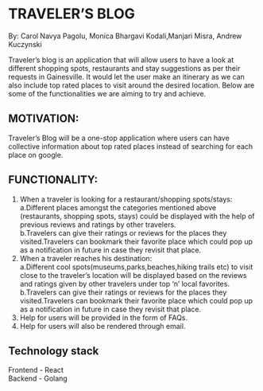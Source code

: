 # TRAVELER’S BLOG
By: Carol Navya Pagolu, Monica Bhargavi Kodali,Manjari Misra, Andrew Kuczynski

Traveler’s blog is an application that will allow users to have a look at different shopping spots, restaurants and stay suggestions as per their requests in Gainesville. It would let the user make an itinerary as we can also include top rated places to visit around the desired location. Below are some of the functionalities we are aiming to try and achieve. 
## MOTIVATION:
Traveler’s Blog will be a one-stop application where users can have collective information about top rated places instead of searching for each place on google.
## FUNCTIONALITY:
1. When a traveler is looking for a restaurant/shopping spots/stays: <br />
a.Different places amongst the categories mentioned above (restaurants, shopping spots, stays) could be displayed with the help of previous reviews and ratings by         other travelers. <br />
b.Travelers can give their ratings or reviews for the places they visited.Travelers can bookmark their favorite place which could pop up as a notification in future in case they revisit that place. <br />
2. When a traveler reaches his destination: <br />
a.Different cool spots(museums,parks,beaches,hiking trails etc) to visit close to the traveler’s location will be displayed based on the reviews and ratings given by other travelers under top ‘n’ local favorites. <br />
b.Travelers can give their ratings or reviews for the places they visited.Travelers can bookmark their favorite place which could pop up as a notification in future in case they revisit that place. <br />
3. Help for users will be provided in the form of FAQs. <br />
4. Help for users will also be rendered through email.

## Technology stack
Frontend - React <br />
Backend  - Golang
